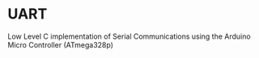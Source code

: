 # UART
Low Level C implementation of Serial Communications using the Arduino Micro Controller (ATmega328p)
